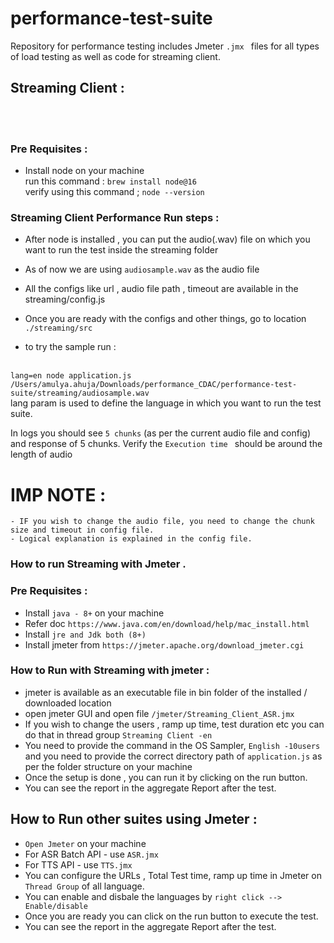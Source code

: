 # performance-test-suite
Repository for performance testing includes Jmeter `.jmx ` files for all types of load testing as well as code for streaming client. <br>

## Streaming Client :
<br>
<br>

### Pre Requisites :
 - Install node on your machine <br>
    run this command : `brew install node@16` <br>
    verify using this command ; `node --version` <br>

### Streaming Client Performance Run steps :
- After node is installed , you can put the audio(.wav) file on which you want to run the test inside the streaming folder <br>
- As of now we are using `audiosample.wav` as the audio file <br>
- All the configs like url , audio file path , timeout are available in the streaming/config.js <br>

- Once you are ready with the configs and other things, go to location `./streaming/src`  <br>
- to try the sample run :  <br> <br>


`lang=en node application.js /Users/amulya.ahuja/Downloads/performance_CDAC/performance-test-suite/streaming/audiosample.wav  `  <br>
  lang param is used to define the language in which you want to run the test suite. <br>

In logs you should see `5 chunks` (as per the current audio file and config) and response of 5 chunks. Verify the `Execution time ` should be around the length of audio <br>

#  IMP NOTE :
    - IF you wish to change the audio file, you need to change the chunk size and timeout in config file.
    - Logical explanation is explained in the config file.


### How to run Streaming with Jmeter .
 ### Pre Requisites :
 - Install `java - 8+` on your machine <br>
 - Refer doc `https://www.java.com/en/download/help/mac_install.html`
 - Install `jre and Jdk both (8+)`
 - Install jmeter from ` https://jmeter.apache.org/download_jmeter.cgi `

### How to Run with Streaming with jmeter :<br>
- jmeter is available as an executable file  in bin folder of the installed / downloaded location <br>
- open jmeter GUI and open file `/jmeter/Streaming_Client_ASR.jmx`  <br>
- If you wish to change the users , ramp up time, test duration etc you can do that in thread group `Streaming Client -en` <br>
- You need to provide the command in the OS Sampler, `English -10users` and you need to provide the correct directory path of `application.js` as per the folder structure on your machine <br>
- Once the setup is done , you can run it by clicking on the run button. <br>
- You can see the report in the aggregate Report after the test. <br>
    


## How to Run other suites using Jmeter :
- `Open Jmeter` on your machine
- For ASR Batch API - use `ASR.jmx` <br>
- For TTS API - use `TTS.jmx` <br>
- You can configure the URLs , Total Test time, ramp up time in Jmeter on `Thread Group` of all language. <br>
- You can enable and disbale the languages by `right click --> Enable/disable` <br>
- Once you are ready you can click on the run button to execute the test. <br>
- You can see the report in the aggregate Report after the test. <br>
